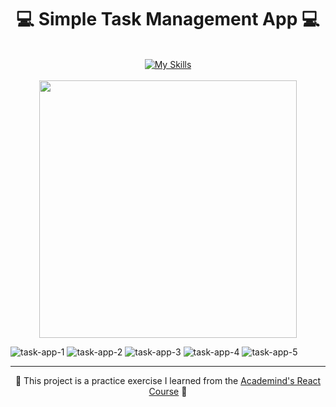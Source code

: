 <h1 align="center">💻 Simple Task Management App 💻</h1>
<br/>
<div align="center">
  <a href="https://skillicons.dev">
    <img src="https://skillicons.dev/icons?i=vite,react,tailwind" alt="My Skills">
  </a>
</div>
<br/>

<div align="center">
  <a href="[https://github.com/JosManoel](https://github.com/user-attachments/assets/4e6b9a21-d515-48b4-8f0e-31d1d745da00)">
    <img src="[https://image_1.png](https://github.com/user-attachments/assets/4e6b9a21-d515-48b4-8f0e-31d1d745da00)" width="412px"/> 
  </a>
</div>

![task-app-1](https://github.com/user-attachments/assets/4e6b9a21-d515-48b4-8f0e-31d1d745da00)
![task-app-2](https://github.com/user-attachments/assets/0c80fbf6-7cf4-4be2-88db-7bf15332a4cc)
![task-app-3](https://github.com/user-attachments/assets/db2b27d7-5ce9-444e-b23d-696c953efa3a)
![task-app-4](https://github.com/user-attachments/assets/7acfc9d1-c91a-4fa0-9a14-4e4e39021f01)
![task-app-5](https://github.com/user-attachments/assets/d0c0efde-70ba-4553-a8c5-3c91375b2d49)

---
<p align="center">🌟 This project is a practice exercise I learned from the <a href='https://www.udemy.com/course/react-the-complete-guide-incl-redux/?couponCode=ST7MT110524'>Academind's React Course</a> 🌟</p>
